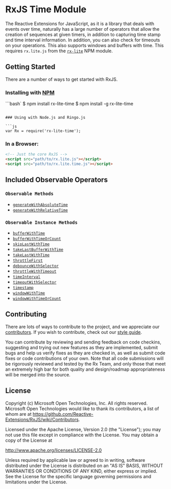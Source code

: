 # RxJS Time Module #

The Reactive Extensions for JavaScript, as it is a library that deals with events over time, naturally has a large number of operators that allow the creation of sequences at given timers, in addition to capturing time stamp and time interval information.  In addition, you can also check for timeouts on your operations.  This also supports windows and buffers with time. This requires `rx.lite.js` from the [`rx-lite`](https://www.npmjs.com/package/rx-lite) NPM module.

## Getting Started

There are a number of ways to get started with RxJS.

### Installing with [NPM](https://npmjs.org/)

```bash`
$ npm install rx-lite-time
$ npm install -g rx-lite-time
```

### Using with Node.js and Ringo.js

```js
var Rx = require('rx-lite-time');
```

### In a Browser:

```html
<!-- Just the core RxJS -->
<script src="path/to/rx.lite.js"></script>
<script src="path/to/rx.lite.time.js"></script>
```

## Included Observable Operators ##

### `Observable Methods`
- [`generateWithAbsoluteTime`](../../doc/api/core/operators/generatewithabsolutetime.md)
- [`generateWithRelativeTime`](../../doc/api/core/operators/generatewithrelativetime.md)

### `Observable Instance Methods`
- [`bufferWithTime`](../../doc/api/core/operators/bufferwithtime.md)
- [`bufferWithTimeOrCount`](../../doc/api/core/operators/bufferwithtimeorcount.md)
- [`skipLastWithTime`](../../doc/api/core/operators/skiplastwithtime.md)
- [`takeLastBufferWithTime`](../../doc/api/core/operators/takelastbufferwithtime.md)
- [`takeLastWithTime`](../../doc/api/core/operators/takelastwithtime.md)
- [`throttleFirst`](../../doc/api/core/operators/throttlefirst.md)
- [`debounceWithSelector`](../../doc/api/core/operators/debouncewithselector.md)
- [`throttleWithTimeout`](../../doc/api/core/operators/debounce.md)
- [`timeInterval`](../../doc/api/core/operators/timeinterval.md)
- [`timeoutWithSelector`](../../doc/api/core/operators/timeoutwithselector.md)
- [`timestamp`](../../doc/api/core/operators/timestamp.md)
- [`windowWithTime`](../../doc/api/core/operators/windowwithtime.md)
- [`windowWithTimeOrCount`](../../doc/api/core/operators/windowwithtimeorcount.md)


## Contributing ##

There are lots of ways to contribute to the project, and we appreciate our [contributors](https://github.com/Reactive-Extensions/RxJS/wiki/Contributors).  If you wish to contribute, check out our [style guide]((https://github.com/Reactive-Extensions/RxJS/tree/master/doc/contributing)).

You can contribute by reviewing and sending feedback on code checkins, suggesting and trying out new features as they are implemented, submit bugs and help us verify fixes as they are checked in, as well as submit code fixes or code contributions of your own. Note that all code submissions will be rigorously reviewed and tested by the Rx Team, and only those that meet an extremely high bar for both quality and design/roadmap appropriateness will be merged into the source.

## License ##

Copyright (c) Microsoft Open Technologies, Inc.  All rights reserved.
Microsoft Open Technologies would like to thank its contributors, a list
of whom are at https://github.com/Reactive-Extensions/RxJS/wiki/Contributors.

Licensed under the Apache License, Version 2.0 (the "License"); you
may not use this file except in compliance with the License. You may
obtain a copy of the License at

http://www.apache.org/licenses/LICENSE-2.0

Unless required by applicable law or agreed to in writing, software
distributed under the License is distributed on an "AS IS" BASIS,
WITHOUT WARRANTIES OR CONDITIONS OF ANY KIND, either express or
implied. See the License for the specific language governing permissions
and limitations under the License.
